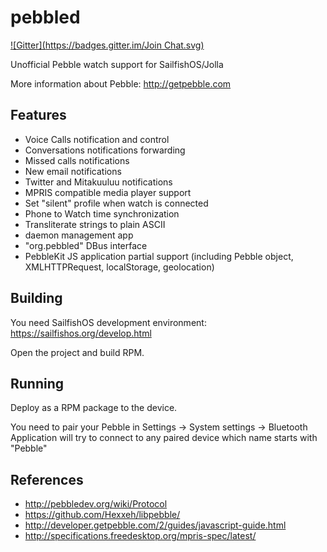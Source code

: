 pebbled
=======
[![Gitter](https://badges.gitter.im/Join Chat.svg)](https://gitter.im/smokku/pebble?utm_source=badge&utm_medium=badge&utm_campaign=pr-badge&utm_content=badge)

Unofficial Pebble watch support for SailfishOS/Jolla


More information about Pebble:
http://getpebble.com



Features
--------
* Voice Calls notification and control
* Conversations notifications forwarding
* Missed calls notifications
* New email notifications
* Twitter and Mitakuuluu notifications
* MPRIS compatible media player support
* Set "silent" profile when watch is connected
* Phone to Watch time synchronization
* Transliterate strings to plain ASCII
* daemon management app
* "org.pebbled" DBus interface
* PebbleKit JS application partial support
 (including Pebble object, XMLHTTPRequest, localStorage, geolocation)



Building
--------

You need SailfishOS development environment: https://sailfishos.org/develop.html

Open the project and build RPM.



Running
-------

Deploy as a RPM package to the device.

You need to pair your Pebble in Settings -> System settings -> Bluetooth
Application will try to connect to any paired device which name starts with "Pebble"



References
----------

* http://pebbledev.org/wiki/Protocol
* https://github.com/Hexxeh/libpebble/
* http://developer.getpebble.com/2/guides/javascript-guide.html
* http://specifications.freedesktop.org/mpris-spec/latest/
